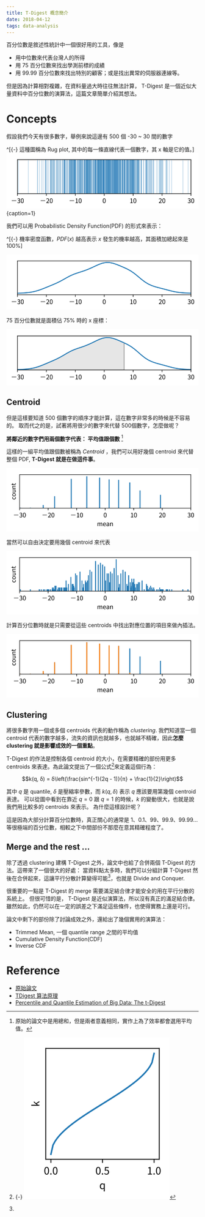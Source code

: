 ```yaml
---
title: T-Digest 概念簡介
date: 2018-04-12
tags: data-analysis
---
```


<section>
百分位數是敘述性統計中一個很好用的工具，像是

  * 用中位數來代表台灣人的所得
  * 用 75 百分位數來找出學測前標的成績
  * 用 99.99 百分位數來找出特別的顧客；或是找出異常的伺服器連線等。

但是因為計算相對複雜，在資料量過大時往往無法計算，
T-Digest 是一個近似大量資料中百分位數的演算法，這篇文章簡單介紹其想法。

</section>

# Concepts

假設我們今天有很多數字，舉例來說這邊有 500 個 -30 ~ 30 間的數字

^[{-} 這種圖稱為 Rug plot, 其中的每一條直線代表一個數字，其 x 軸是它的值。]
![](/images/tdigest/numbers.svg){caption=1}

我們可以用 Probabilistic Density Function(PDF)  的形式來表示：

^[{-} 機率密度函數，$PDF(x)$ 越高表示 $x$ 發生的機率越高，其面積加總起來是 100%]

![](/images/tdigest/dist.svg)

75 百分位數就是面積佔 75% 時的 x 座標：

![](/images/tdigest/dist_75.svg)

## Centroid

但是這樣要知道 500 個數字的順序才能計算，這在數字非常多的時候是不容易的。
取而代之的是，試著將用很少的數字來代替 500個數字，怎麼做呢？

**將鄰近的數字們用兩個數字代表： 平均值跟個數** [^mean]

[^mean]: 原始的論文中是用總和，但是兩者意義相同，實作上為了效率都會選用平均值。

這樣的一組平均值跟個數被稱為 *Centroid* ，我們可以用好幾個 centroid 來代替整個 PDF, **T-Digest 就是在做這件事**。

![](/images/tdigest/centroids.svg)

當然可以自由決定要用幾個 centroid 來代表

![](/images/tdigest/centroids2.svg)

計算百分位數時就是只需要從這些 centroids 中找出對應位置的項目來做內插法。

![](/images/tdigest/centroids_pdf.svg)


## Clustering

將很多數字用一個或多個 centroids 代表的動作稱為 *clustering*.
我們知道當一個 centroid 代表的數字越多，流失的資訊也就越多，也就越不精確，因此**怎麼 clustering 就是影響成效的一個重點**。

T-Digest 的作法是控制各個 centroid 的大小，在需要精確的部份用更多 centroids 來表達。為此論文提出了一個公式[^k-q-func]來定義這個行為：

[^k-q-func]: {-} ![$k(q, δ)$ 的函數圖形](/images/tdigest/k_q_function.svg)

$$k(q, δ) = δ\left(\frac{sin^{-1}(2q - 1)}{π} + \frac{1}{2}\right)$$

其中 $q$ 是 quantile, $δ$ 是壓縮率參數，而 $k(q, δ)$ 表示 $q$ 應該要用第幾個 centroid 表達。
可以從圖中看到在靠近 $q = 0$ 跟 $q = 1$ 的時候，$k$ 的變動很大，也就是說我們用比較多的 centroids 來表示。 為什麼這樣設計呢？

這是因為大部分計算百分位數時，真正關心的通常是 1、0.1、99、99.9、99.99...等很極端的百分位數，相較之下中間部份不那麼在意其精確程度了。


## Merge and the rest ...

除了透過 clustering 建構 T-Digest 之外，論文中也給了合併兩個 T-Digest 的方法。這帶來了一個很大的好處：
當資料點太多時，我們可以分組計算 T-Digest 然後在合併起來，這讓平行分散計算變得可能[^monoid]，也就是 Divide and Conquer.

[^monoid]:
  很重要的一點是 T-Digest 的 merge 需要滿足結合律才能安全的用在平行分散的系統上。
  但很可惜的是， T-Digest 是近似演算法，所以沒有真正的滿足結合律。
  雖然如此，仍然可以在一定的誤差之下滿足這些條件，也使得實務上還是可行。


論文中剩下的部份除了討論成效之外，還給出了幾個實用的演算法：

  * Trimmed Mean, 一個 quantile range 之間的平均值
  * Cumulative Density Function(CDF)
  * Inverse CDF

# Reference

  * [原始論文](https://github.com/tdunning/t-digest/blob/master/docs/t-digest-paper/histo.pdf)
  * [TDigest 算法原理](https://blog.bcmeng.com/post/tdigest.html)
  * [Percentile and Quantile Estimation of Big Data: The t-Digest](https://dataorigami.net/blogs/napkin-folding/19055451-percentile-and-quantile-estimation-of-big-data-the-t-digest)
